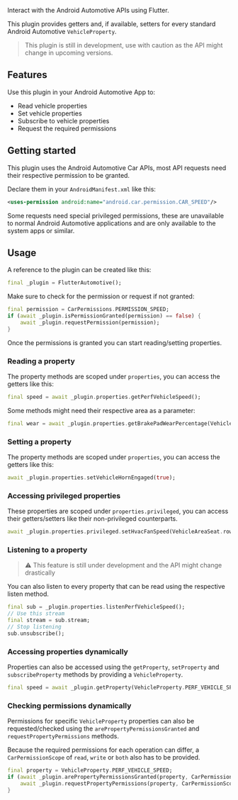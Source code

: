 Interact with the Android Automotive APIs using Flutter.

This plugin provides getters and, if available, setters for every standard Android Automotive `VehicleProperty`.

> This plugin is still in development, use with caution as the API might change in upcoming versions.

## Features

Use this plugin in your Android Automotive App to:

* Read vehicle properties
* Set vehicle properties
* Subscribe to vehicle properties
* Request the required permissions

## Getting started

This plugin uses the Android Automotive Car APIs, most API requests need their respective permission to be granted.

Declare them in your `AndroidManifest.xml` like this:

```xml
<uses-permission android:name="android.car.permission.CAR_SPEED"/>
```

Some requests need special privileged permissions, these are unavailable to normal Android Automotive applications and are only available to the system apps or similar.

## Usage

A reference to the plugin can be created like this:

```dart
final _plugin = FlutterAutomotive();
```

Make sure to check for the permission or request if not granted:

```dart
final permission = CarPermissions.PERMISSION_SPEED;
if (await _plugin.isPermissionGranted(permission) == false) {
    await _plugin.requestPermission(permission);
}
```

Once the permissions is granted you can start reading/setting properties.

### Reading a property

The property methods are scoped under `properties`, you can access the getters like this:

```dart
final speed = await _plugin.properties.getPerfVehicleSpeed();
```

Some methods might need their respective area as a parameter:

```dart
final wear = await _plugin.properties.getBrakePadWearPercentage(VehicleAreaWheel.leftFront);
```

### Setting a property

The property methods are scoped under `properties`, you can access the getters like this:

```dart
await _plugin.properties.setVehicleHornEngaged(true);
```

### Accessing privileged properties

These properties are scoped under `properties.privileged`, you can access their getters/setters like their non-privileged counterparts.

```dart
await _plugin.properties.privileged.setHvacFanSpeed(VehicleAreaSeat.row1Left, 1);
```

### Listening to a property

> ⚠️ This feature is still under development and the API might change drastically

You can also listen to every property that can be read using the respective listen method.

```dart
final sub = _plugin.properties.listenPerfVehicleSpeed();
// Use this stream
final stream = sub.stream;
// Stop listening
sub.unsubscribe();
```

### Accessing properties dynamically

Properties can also be accessed using the `getProperty`, `setProperty` and `subscribeProperty` methods by providing a `VehicleProperty`.

```dart
final speed = await _plugin.getProperty(VehicleProperty.PERF_VEHICLE_SPEED);
```

### Checking permissions dynamically

Permissions for specific `VehicleProperty` properties can also be requested/checked using the `arePropertyPermissionsGranted` and `requestPropertyPermissions` methods.

Because the required permissions for each operation can differ, a `CarPermissionScope` of `read`, `write` or `both` also has to be provided.

```dart
final property = VehicleProperty.PERF_VEHICLE_SPEED;
if (await _plugin.arePropertyPermissionsGranted(property, CarPermissionScope.read) == false) {
    await _plugin.requestPropertyPermissions(property, CarPermissionScope.read);
}
```
